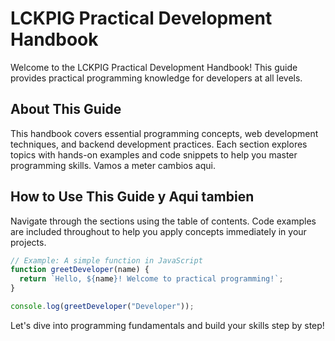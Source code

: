 # LCKPIG Practical Development Handbook

Welcome to the LCKPIG Practical Development Handbook! This guide provides practical programming knowledge for developers at all levels.

## About This Guide

This handbook covers essential programming concepts, web development techniques, and backend development practices. Each section explores topics with hands-on examples and code snippets to help you master programming skills. Vamos a meter cambios aqui.

## How to Use This Guide y Aqui tambien

Navigate through the sections using the table of contents. Code examples are included throughout to help you apply concepts immediately in your projects.

```javascript
// Example: A simple function in JavaScript
function greetDeveloper(name) {
  return `Hello, ${name}! Welcome to practical programming!`;
}

console.log(greetDeveloper("Developer"));
```

Let's dive into programming fundamentals and build your skills step by step!